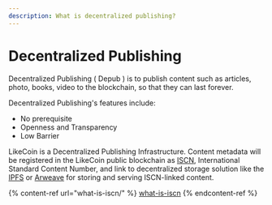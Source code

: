 ```yaml
---
description: What is decentralized publishing?
---
```


# Decentralized Publishing

Decentralized Publishing ( Depub ) is to publish content such as articles, photo, books, video to the blockchain, so that they can last forever.

Decentralized Publishing's features include:

* No prerequisite
* Openness and Transparency
* Low Barrier

LikeCoin is a Decentralized Publishing Infrastructure.  Content metadata will be registered in the LikeCoin public blockchain as [ISCN](what-is-iscn/), International Standard Content Number, and link to decentralized storage solution like the [IPFS](https://ipfs.tech/) or [Arweave](https://www.arweave.org/) for storing and serving ISCN-linked content.

{% content-ref url="what-is-iscn/" %}
[what-is-iscn](what-is-iscn/)
{% endcontent-ref %}
